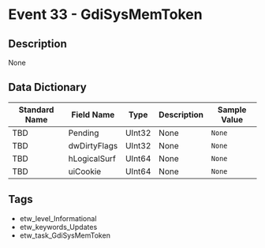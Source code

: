 # Event 33 - GdiSysMemToken

## Description
None

## Data Dictionary
|Standard Name|Field Name|Type|Description|Sample Value|
|---|---|---|---|---|
|TBD|Pending|UInt32|None|`None`|
|TBD|dwDirtyFlags|UInt32|None|`None`|
|TBD|hLogicalSurf|UInt64|None|`None`|
|TBD|uiCookie|UInt64|None|`None`|

## Tags
* etw_level_Informational
* etw_keywords_Updates
* etw_task_GdiSysMemToken